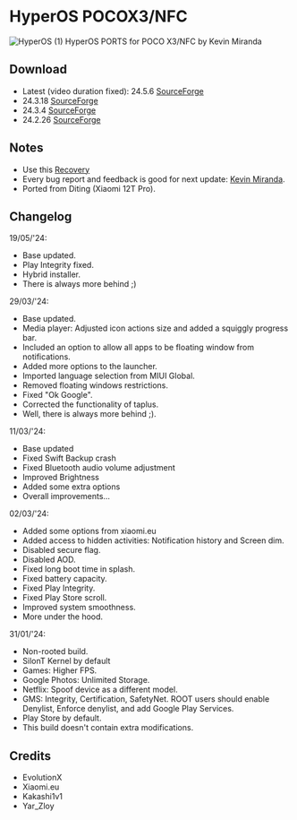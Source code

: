 # HyperOS POCOX3/NFC
![HyperOS (1)](https://github.com/KevinMiranda26/HyperOS-POCOX3-NFC/assets/83476983/5d6b4d38-80e1-4f80-b8e3-3da794536502)
HyperOS PORTS for POCO X3/NFC by Kevin Miranda

## Download
- Latest (video duration fixed): 24.5.6 [SourceForge](https://sourceforge.net/projects/quebin-rums/files/%5BvideoFix%5DhyperOS_1.0.24.5.6_POCOX3NFC.zip/download)
- 24.3.18 [SourceForge](https://sourceforge.net/projects/quebin-rums/files/HyperOS_24.3.18_POCOX3NFC.zip/download)
- 24.3.4 [SourceForge](https://sourceforge.net/projects/quebin-rums/files/HyperOS_24.3.4_POCOX3NFC.zip/download)
- 24.2.26 [SourceForge](https://sourceforge.net/projects/quebin-rums/files/HyperOS_24.2.26_POCOX3NFC.zip/download)

## Notes
- Use this [Recovery](https://t.me/POCOHUB_Cloud/2148)
- Every bug report and feedback is good for next update: [Kevin Miranda](https://t.me/KevinMirandaPasiche).
- Ported from Diting (Xiaomi 12T Pro).

## Changelog
19/05/'24:
- Base updated.
- Play Integrity fixed.
- Hybrid installer.
- There is always more behind ;)

29/03/'24:
- Base updated.
- Media player: Adjusted icon actions size and added a squiggly progress bar.
- Included an option to allow all apps to be floating window from notifications.
- Added more options to the launcher.
- Imported language selection from MIUI Global.
- Removed floating windows restrictions.
- Fixed "Ok Google".
- Corrected the functionality of taplus.
- Well, there is always more behind ;).

11/03/'24:
- Base updated
- Fixed Swift Backup crash
- Fixed Bluetooth audio volume adjustment
- Improved Brightness
- Added some extra options
- Overall improvements...

02/03/'24:
- Added some options from xiaomi.eu
- Added access to hidden activities: Notification history and Screen dim.
- Disabled secure flag.
- Disabled AOD.
- Fixed long boot time in splash.
- Fixed battery capacity.
- Fixed Play Integrity.
- Fixed Play Store scroll.
- Improved system smoothness.
- More under the hood.

31/01/'24:
- Non-rooted build.
- SilonT Kernel by default
- Games: Higher FPS.
- Google Photos: Unlimited Storage.
- Netflix: Spoof device as a different model.
- GMS: Integrity, Certification, SafetyNet. ROOT users should enable Denylist, Enforce denylist, and add Google Play Services.
- Play Store by default.
- This build doesn't contain extra modifications.

## Credits
- EvolutionX
- Xiaomi.eu
- Kakashi1v1
- Yar_Zloy



